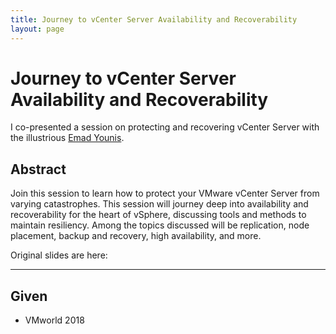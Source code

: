 ```yaml
---
title: Journey to vCenter Server Availability and Recoverability 
layout: page
---
```


# Journey to vCenter Server Availability and Recoverability 

I co-presented a session on protecting and recovering vCenter Server with the illustrious [Emad Younis](https://twitter.com/emad_younis).

## Abstract

Join this session to learn how to protect your VMware vCenter Server from varying catastrophes. This session will journey deep into availability and recoverability for the heart of vSphere, discussing tools and methods to maintain resiliency. Among the topics discussed will be replication, node placement, backup and recovery, high availability, and more.

Original slides are here:

---

## Given

* VMworld 2018

